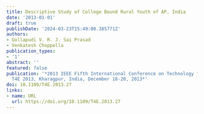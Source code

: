 ```yaml
---
title: Descriptive Study of College Bound Rural Youth of AP, India
date: '2013-01-01'
draft: true
publishDate: '2024-03-23T15:49:08.385771Z'
authors:
- Gollapudi V. R. J. Sai Prasad
- Venkatesh Choppella
publication_types:
- '1'
abstract: ''
featured: false
publication: '*2013 IEEE Fifth International Conference on Technology for Education,
  T4E 2013, Kharagpur, India, December 18-20, 2013*'
doi: 10.1109/T4E.2013.27
links:
- name: URL
  url: https://doi.org/10.1109/T4E.2013.27
---
```


